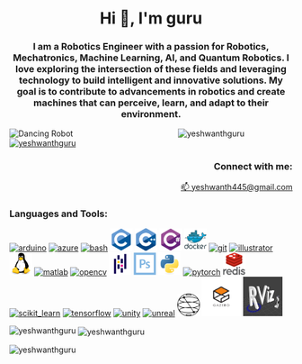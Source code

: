 <h1 align="center">Hi 👋, I'm guru</h1>
<h3 align="center">I am a Robotics Engineer with a passion for Robotics, Mechatronics, Machine Learning, AI, and Quantum Robotics. I love exploring the intersection of these fields and leveraging technology to build intelligent and innovative solutions. My goal is to contribute to advancements in robotics and create machines that can perceive, learn, and adapt to their environment.</h3>

<!-- Profile image and links -->
<p>
  <img src="https://media.giphy.com/media/3TdV1b87lcbv3SDoa3/giphy.gif" alt="Dancing Robot" width="300" align="left">
  <span align="right">
    <img src="https://komarev.com/ghpvc/?username=yeshwanthguru&label=Profile%20views&color=0e75b6&style=flat" alt="yeshwanthguru" />
    <a href="https://github.com/ryo-ma/github-profile-trophy"><img src="https://github-profile-trophy.vercel.app/?username=yeshwanthguru" alt="yeshwanthguru" /></a>
    <a href="https://twitter.com/" target="blank"><img src="https://img.shields.io/twitter/follow/?logo=twitter&style=for-the-badge" alt="" /></a>
  </span>
</p>

<h3 align="right">Connect with me:</h3>
<p align="right">
  <a href="mailto:yeshwanth445@gmail.com">📫 yeshwanth445@gmail.com</a>
</p>

<h3 align="left">Languages and Tools:</h3>
<p align="left">
  <a href="https://www.arduino.cc/" target="_blank" rel="noreferrer"><img src="https://cdn.worldvectorlogo.com/logos/arduino-1.svg" alt="arduino" width="40" height="40"/></a>
  <a href="https://azure.microsoft.com/en-in/" target="_blank" rel="noreferrer"><img src="https://www.vectorlogo.zone/logos/microsoft_azure/microsoft_azure-icon.svg" alt="azure" width="40" height="40"/></a>
  <a href="https://www.gnu.org/software/bash/" target="_blank" rel="noreferrer"><img src="https://www.vectorlogo.zone/logos/gnu_bash/gnu_bash-icon.svg" alt="bash" width="40" height="40"/></a>
  <a href="https://www.cprogramming.com/" target="_blank" rel="noreferrer"><img src="https://raw.githubusercontent.com/devicons/devicon/master/icons/c/c-original.svg" alt="c" width="40" height="40"/></a>
  <a href="https://www.w3schools.com/cpp/" target="_blank" rel="noreferrer"><img src="https://raw.githubusercontent.com/devicons/devicon/master/icons/cplusplus/cplusplus-original.svg" alt="cplusplus" width="40" height="40"/></a>
  <a href="https://www.w3schools.com/cs/" target="_blank" rel="noreferrer"><img src="https://raw.githubusercontent.com/devicons/devicon/master/icons/csharp/csharp-original.svg" alt="csharp" width="40" height="40"/></a>
  <a href="https://www.docker.com/" target="_blank" rel="noreferrer"><img src="https://raw.githubusercontent.com/devicons/devicon/master/icons/docker/docker-original-wordmark.svg " alt="docker" width="40" height="40"/></a>
  <a href="https://git-scm.com/" target="_blank" rel="noreferrer"><img src="https://www.vectorlogo.zone/logos/git-scm/git-scm-icon.svg" alt="git" width="40" height="40"/></a>
  <a href="https://www.adobe.com/in/products/illustrator.html" target="_blank" rel="noreferrer"><img src="https://www.vectorlogo.zone/logos/adobe_illustrator/adobe_illustrator-icon.svg" alt="illustrator" width="40" height="40"/></a>
  <a href="https://www.linux.org/" target="_blank" rel="noreferrer"><img src="https://raw.githubusercontent.com/devicons/devicon/master/icons/linux/linux-original.svg" alt="linux" width="40" height="40"/></a>
  <a href="https://www.mathworks.com/" target="_blank" rel="noreferrer"><img src="https://upload.wikimedia.org/wikipedia/commons/2/21/Matlab_Logo.png" alt="matlab" width="40" height="40"/></a>
  <a href="https://opencv.org/" target="_blank" rel="noreferrer"><img src="https://www.vectorlogo.zone/logos/opencv/opencv-icon.svg" alt="opencv" width="40" height="40"/></a>
  <a href="https://pandas.pydata.org/" target="_blank" rel="noreferrer"><img src="https://raw.githubusercontent.com/devicons/devicon/2ae2a900d2f041da66e950e4d48052658d850630/icons/pandas/pandas-original.svg" alt="pandas" width="40" height="40"/></a>
  <a href="https://www.photoshop.com/en" target="_blank" rel="noreferrer"><img src="https://raw.githubusercontent.com/devicons/devicon/master/icons/photoshop/photoshop-line.svg" alt="photoshop" width="40" height="40"/></a>
  <a href="https://www.python.org" target="_blank" rel="noreferrer"><img src="https://raw.githubusercontent.com/devicons/devicon/master/icons/python/python-original.svg" alt="python" width="40" height="40"/></a>
  <a href="https://pytorch.org/" target="_blank" rel="noreferrer"><img src="https://www.vectorlogo.zone/logos/pytorch/pytorch-icon.svg" alt="pytorch" width="40" height="40"/></a>
  <a href="https://redis.io" target="_blank" rel="noreferrer"><img src="https://raw.githubusercontent.com/devicons/devicon/master/icons/redis/redis-original-wordmark.svg" alt="redis" width="40" height="40"/></a>
  <a href="https://scikit-learn.org/" target="_blank" rel="noreferrer"><img src="https://upload.wikimedia.org/wikipedia/commons/0/05/Scikit_learn_logo_small.svg" alt="scikit_learn" width="40" height="40"/></a>
  <a href="https://www.tensorflow.org" target="_blank" rel="noreferrer"><img src="https://www.vectorlogo.zone/logos/tensorflow/tensorflow-icon.svg" alt="tensorflow" width="40" height="40"/></a>
  <a href="https://unity.com/" target="_blank" rel="noreferrer"><img src="https://www.vectorlogo.zone/logos/unity3d /unity3d/unity3d-icon.svg" alt="unity" width="40" height="40"/></a>
  <a href="https://unrealengine.com/" target="_blank" rel="noreferrer"><img src="https://raw.githubusercontent.com/kenangundogan/fontisto/036b7eca71aab1bef8e6a0518f7329f13ed62f6b/icons/svg/brand/unreal-engine.svg" alt="unreal" width="40" height="40"/></a>
  <a href="https://qiskit.org/" target="_blank" rel="noreferrer"><img src="https://github.com/yeshwanthguru/yeshwanthguru/blob/df1e079f9499d7cd6472c600b58e736963b7e853/icons/download.png" alt="qiskit" width="40" height="40"/></a>
  <a href="https://classic.gazebosim.org/" target="_blank" rel="noreferrer"><img src="https://github.com/yeshwanthguru/yeshwanthguru/blob/2fbc8833a810b47f51aa41879182ebc0fdb895aa/icons/gazebo_vert_pos-fd53607be2db733ff38e9a9cdae9185722e5810ea7b089405dfd36917bc4c42f.png" alt="Gazebo" width="70" height="70"/></a>
  <a href="http://docs.ros.org/en/indigo/api/rviz/html/user_guide/" target="_blank" rel="noreferrer"><img src="https://github.com/yeshwanthguru/yeshwanthguru/blob/2fbc8833a810b47f51aa41879182ebc0fdb895aa/icons/download.jpeg" alt="Rviz" width="70" height="70"/></a>
</p>

<!-- GitHub Top Languages -->
<p><img align="left" src="https://github-readme-stats.vercel.app/api/top-langs?username=yeshwanthguru&show_icons=true&locale=en&layout=compact&theme=dark" alt="yeshwanthguru" /></p>

<!-- GitHub Stats -->
<p>&nbsp;<img align="center" src="https://github-readme-stats.vercel.app/api?username=yeshwanthguru&show_icons=true&locale=en&theme=dark" alt="yeshwanthguru" /></p>

<!-- GitHub Streak Stats -->
<p><img align="center" src="https://github-readme-streak-stats.herokuapp.com/?user=yeshwanthguru&theme=dark" alt="yeshwanthguru" /></p>



